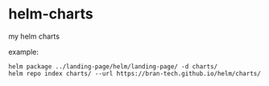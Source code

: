# helm-charts
my helm charts

example:
```
helm package ../landing-page/helm/landing-page/ -d charts/
helm repo index charts/ --url https://bran-tech.github.io/helm/charts/
```